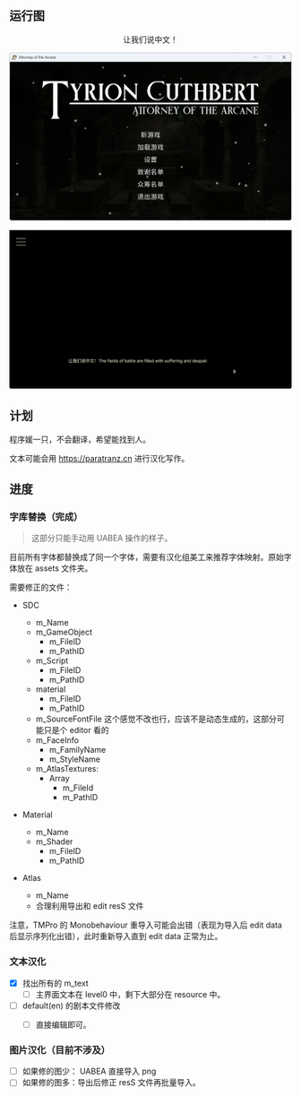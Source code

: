 ## 运行图

<center><bold>让我们说中文！</bold></center>

![运行图](docs/main.png)

![中文测试](docs/first_scene.png)



## 计划

程序媛一只，不会翻译，希望能找到人。

文本可能会用  https://paratranz.cn 进行汉化写作。



## 进度

### 字库替换（完成）

>  这部分只能手动用 UABEA 操作的样子。

目前所有字体都替换成了同一个字体，需要有汉化组美工来推荐字体映射。原始字体放在 assets 文件夹。



需要修正的文件：

- SDC
  - m_Name 
  - m_GameObject
    - m_FileID
    - m_PathID
  - m_Script
    - m_FileID
    - m_PathID
  - material
    - m_FileID
    - m_PathID
  - m_SourceFontFile 这个感觉不改也行，应该不是动态生成的，这部分可能只是个 editor 看的
  - m_FaceInfo
    - m_FamilyName
    - m_StyleName
  - m_AtlasTextures:
    - Array
      - m_FileId
      - m_PathID

- Material
  - m_Name
  - m_Shader
    - m_FileID
    - m_PathID
- Atlas
  - m_Name
  - 合理利用导出和 edit resS 文件

注意，TMPro 的 Monobehaviour 重导入可能会出错（表现为导入后 edit data 后显示序列化出错），此时重新导入直到 edit data 正常为止。



### 文本汉化

- [x] 找出所有的 m_text
  - [ ] 主界面文本在 level0 中，剩下大部分在 resource 中。

- [ ] default(en) 的剧本文件修改
  - [ ] 直接编辑即可。



### 图片汉化（目前不涉及）

- [ ] 如果修的图少： UABEA 直接导入 png
- [ ] 如果修的图多：导出后修正 resS 文件再批量导入。